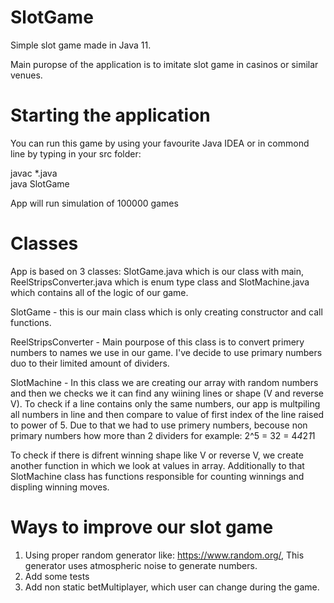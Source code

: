 # SlotGame
Simple slot game made in Java 11.

Main puropse of the application is to imitate slot game in casinos or similar venues.

# Starting the application
You can run this game by using your favourite Java IDEA or in commond line by typing in your src folder:

javac *.java  
java SlotGame

App will run simulation of 100000 games

# Classes
App is based on 3 classes: SlotGame.java which is our class with main, ReelStripsConverter.java which is enum type class and SlotMachine.java which contains all of the logic of our game.

SlotGame - this is our main class which is only creating constructor and call functions.

ReelStripsConverter - Main pourpose of this class is to convert primery numbers to names we use in our game. I've decide to use primary numbers duo to their limited amount of dividers. 

SlotMachine - In this class we are creating our array with random numbers and then we checks we it can find any wiining lines or shape (V and reverse V). To check if a line contains only the same numbers, our app is multpiling all numbers in line and then compare to value of first index of the line raised to power of 5. Due to that we had to use primery numbers, becouse non primary numbers how more than 2 dividers for example:
2^5 = 32 = 4*4*2*1*1

To check if there is difrent winning shape like V or reverse V, we create another function in which we look at values in array. Additionally to that SlotMachine class has functions responsible for counting winnings and displing winning moves.

# Ways to improve our slot game
1. Using proper random generator like: https://www.random.org/, This generator uses atmospheric noise to generate numbers.
2. Add some tests
3. Add non static betMultiplayer, which user can change during the game.
